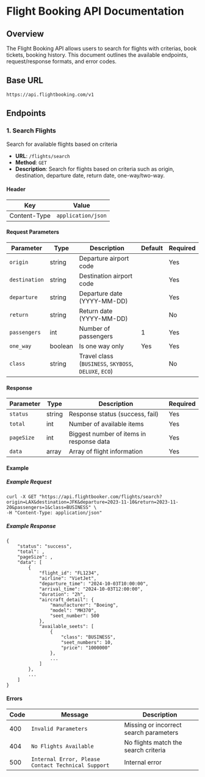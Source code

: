 # Flight Booking API Documentation

## Overview

The Flight Booking API allows users to search for flights with criterias, book tickets, booking history. This document outlines the available endpoints, request/response formats, and error codes.

## Base URL

```
https://api.flightbooking.com/v1
```

## Endpoints

### 1. Search Flights

Search for available flights based on criteria

- **URL**: `/flights/search`
- **Method**: `GET`
- **Description**: Search for flights based on criteria such as origin, destination, departure date, return date, one-way/two-way.

#### Header

| Key          | Value              |
| ------------ | ------------------ |
| Content-Type | `application/json` |

#### Request Parameters

| Parameter     | Type    | Description                                           | Default | Required |
| ------------- | ------- | ----------------------------------------------------- | ------- | -------- |
| `origin`      | string  | Departure airport code                                |         | Yes      |
| `destination` | string  | Destination airport code                              |         | Yes      |
| `departure`   | string  | Departure date (YYYY-MM-DD)                           |         | Yes      |
| `return`      | string  | Return date (YYYY-MM-DD)                              |         | No       |
| `passengers`  | int     | Number of passengers                                  | 1       | Yes      |
| `one_way`     | boolean | Is one way only                                       | Yes     | Yes      |
| `class`       | string  | Travel class (`BUSINESS`, `SKYBOSS`, `DELUXE`, `ECO`) |         | No       |

#### Response

| Parameter  | Type   | Description                              | Required |
| ---------- | ------ | ---------------------------------------- | -------- |
| `status`   | string | Response status (success, fail)          | Yes      |
| `total`    | int    | Number of available items                | Yes      |
| `pageSize` | int    | Biggest number of items in response data | Yes      |
| `data`     | array  | Array of flight information              | Yes      |

#### Example

##### Example Request

```
curl -X GET "https://api.flightbooker.com/flights/search?origin=LAX&destination=JFK&departure=2023-11-10&return=2023-11-20&passengers=1&class=BUSINESS" \
-H "Content-Type: application/json"
```

##### Example Response

```
{
    "status": "success",
    "total": ,
    "pageSize": ,
    "data": [
        {
            "flight_id": "FL1234",
            "airline": "VietJet",
            "departure_time": "2024-10-03T10:00:00",
            "arrival_time": "2024-10-03T12:00:00",
            "duration": "2h",
            "aircraft_detail": {
                "manufacturer": "Boeing",
                "model": "MH370",
                "seet_number": 500
            },
            "available_seets": [
                {
                    "class": "BUSINESS",
                    "seet_numbers": 10,
                    "price": "1000000"
                },
                ...
            ]
        },
        ...
    ]
}
```

#### Errors

| Code | Message                                            | Description                            |
| ---- | -------------------------------------------------- | -------------------------------------- |
| 400  | `Invalid Parameters`                               | Missing or incorrect search parameters |
| 404  | `No Flights Available`                             | No flights match the search criteria   |
| 500  | `Internal Error, Please Contact Technical Support` | Internal error                         |
